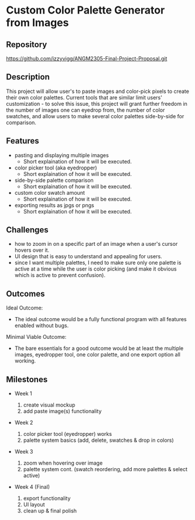 # Custom Color Palette Generator from Images

## Repository
https://github.com/izzyvigg/ANGM2305-Final-Project-Proposal.git

## Description
This project will allow user's to paste images and color-pick pixels to create their own color palettes. Current tools that are
similar limit users' customization - to solve this issue, this project will grant further freedom in the number of images one can 
eyedrop from, the number of color swatches, and allow users to make several color palettes side-by-side for comparison. 

## Features
- pasting and displaying multiple images
	- Short explaination of how it will be executed.
- color picker tool (aka eyedropper)
	- Short explaination of how it will be executed.
- side-by-side palette comparison 
	- Short explaination of how it will be executed.
- custom color swatch amount
    - Short explaination of how it will be executed.
- exporting results as jpgs or pngs
    - Short explaination of how it will be executed.

## Challenges
- how to zoom in on a specific part of an image when a user's cursor hovers over it.
- UI design that is easy to understand and appealing for users.
- since I want multiple palettes, I need to make sure only one palette is active at a time while the user is color picking 
  (and make it obvious which is active to prevent confusion).

## Outcomes
Ideal Outcome:
- The ideal outcome would be a fully functional program with all features enabled without bugs.

Minimal Viable Outcome:
- The bare essentials for a good outcome would be at least the multiple images, eyedropper tool, one color palette, and one export option all working.

## Milestones

- Week 1
  1. create visual mockup
  2. add paste image(s) functionality 

- Week 2
  1. color picker tool (eyedropper) works
  2. palette system basics (add, delete, swatches & drop in colors)

- Week 3
  1. zoom when hovering over image
  2. palette system cont. (swatch reordering, add more palettes & select active)

- Week 4 (Final)
  1. export functionality
  2. UI layout
  3. clean up & final polish